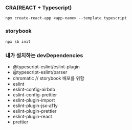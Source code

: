 ### CRA(REACT + Typescript)
```shell
npx create-react-app <app-name> --template typescript
```

### storybook
```shell
npx sb init
```


### 내가 설치하는 devDependencies

- @typescript-eslint/eslint-plugin
- @typescript-eslint/parser
- chromatic  // storybook 배포를 위함
- eslint
- eslint-config-airbnb
- eslint-config-prettier
- eslint-plugin-import
- eslint-plugin-jsx-a11y
- eslint-plugin-prettier
- eslint-plugin-react
- prettier
